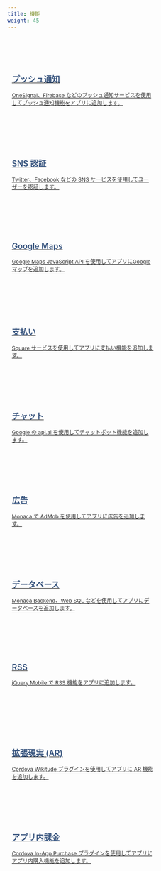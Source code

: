 ```yaml
---
title: 機能
weight: 45
---
```


<div class="container">
    <div class="item">
        <a href="push">
            <h3>プッシュ通知</h3>
            <p>OneSignal、Firebase などのプッシュ通知サービスを使用してプッシュ通知機能をアプリに追加します。</p>
        </a>
    </div>
    <div class="item">
        <a href="sns">
            <h3>SNS 認証</h3>
            <p>Twitter、Facebook などの SNS サービスを使用してユーザーを認証します。</p>
        </a>
    </div>
    <div class="item">
        <a href="https://medium.com/the-web-tub/creating-google-maps-sample-app-with-angularjs-and-onsen-ui-c1325139781e">
            <h3>Google Maps</h3>
            <p>Google Maps JavaScript API を使用してアプリにGoogle マップを追加します。</p>
        </a>
    </div>
    <div class="item">
        <a href="https://medium.com/the-web-tub/adding-payment-service-to-cordova-app-with-square-304bea8ad1f7">        
            <h3>支払い</h3>
            <p>Square サービスを使用してアプリに支払い機能を追加します。</p>
        </a>
    </div>
    <!-- <div class="item">
        <a href="/ja/tutorials/">        
            <h3>Social Sharing</h3>
            <p>Adding share feature to your app using Cordova Social Sharing plugin</p>
        </a>
    </div> -->
    <div class="item">
        <a href="https://medium.com/the-web-tub/integrating-monaca-with-api-ai-f9f294c5382a">
            <h3>チャット</h3>
            <p>Google の api.ai を使用してチャットボット機能を追加します。</p>    
        </a>
    </div>
    <div class="item">
        <a href="/ja/sampleapp/samples/admob/">
            <h3>広告</h3>
            <p>Monaca で AdMob を使用してアプリに広告を追加します。</p>
        </a>
    </div>
    <div class="item">
        <a href="database">
            <h3>データベース</h3>
            <p>Monaca Backend、Web SQL などを使用してアプリにデータベースを追加します。</p>
        </a>
    </div>
    <div class="item">
        <a href="/ja/sampleapp/samples/sample_rss_reader/">
            <h3>RSS</h3>
            <p>jQuery Mobile で RSS 機能をアプリに追加します。</p>
        </a>
    </div>
    <div class="item">
        <a href="https://medium.com/the-web-tub/love-pok%C3%A9mon-go-create-your-own-ar-app-in-monaca-with-wikitude-4fe8dbcacc5d">
            <h3>拡張現実 (AR)</h3>
            <p>Cordova Wikitude プラグインを使用してアプリに AR 機能を追加します。</p>
        </a>
    </div>
    <div class="item">
        <a href="/ja/tutorials/in-app_purchase/">
            <h3>アプリ内課金</h3>
            <p>Cordova In-App Purchase プラグインを使用してアプリにアプリ内購入機能を追加します。</p>
        </a>
    </div>
</div>

<style>
    div.container {
        margin-top: 50px;
        width: 100%;
        display: flex;
        -webkit-flex-flow: row wrap;
        justify-content: start;
    }
    
    div.item {
        width: 320px;
        margin: 20px 20px 0 0;
        padding: 10px;
        height: 150px;
        display: block;
    }

    div.item a > p {
        margin: 0;
        color:  #333333;
        font-size: 12px;
        font-weight: 400;
        text-align: left;
    }

    div.item a > h3 {
        margin: 15px 0;
        color:  #35527c;
        font-size: 18px;
        font-weight: 600;
        text-align: left;
        border: none;
    }
    
    div.item:hover {
        box-shadow: 0 2px 1px 0 rgba(0,0,0,0.16), 0 0 0 1px rgba(0,0,0,0.08);
        cursor: hand;
        transition-duration: 200ms;
        transition-property: transform, box-shadow, margin, opacity, width;
        transition-timing-function: cubic-bezier(0.4, 0, 0.2, 1);
        background: rgb(250,250,250);
    } 

    #body-inner > footer {
        display: none;
    }
</style>